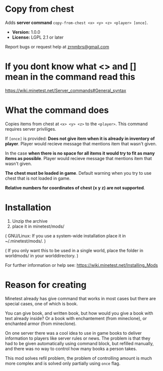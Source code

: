 # Copy from chest
Adds **server command** `copy-from-chest <x> <y> <z> <player> [once]`.

- **Version:** 1.0.0
- **License:** LGPL 2.1 or later

Report bugs or request help at zrnmbrs@gmail.com

# If you dont know what <> and [] mean in the command read this
https://wiki.minetest.net/Server_commands#General_syntax

# What the command does
Copies items from chest at `<x> <y> <z>` to the `<player>`.
This command requires server priviliges.

If `[once]` is provided:
**Does not give item when it is already in inventory of player**.
Player would recieve message that mentions item that wasn't given.

In the case **when there is no space for all items it would try to fit as many items as possible**.
Player would recieve message that mentions item that wasn't given.

**The chest must be loaded in game**.
Default warning when you try to use chest that is not loaded in game.

**Relative numbers for coordinates of chest (x y z) are not supported**.

# Installation
1. Unzip the archive
2. place it in minetest/mods/

(  GNU/Linux: If you use a system-wide installation place
	it in ~/.minetest/mods/.  )

(  If you only want this to be used in a single world, place
	the folder in worldmods/ in your worlddirectory.  )

For further information or help see:
https://wiki.minetest.net/Installing_Mods

# Reason for creating
Minetest already has give command that works in most cases but there are special cases, one of which is book.

You can give book, and written book, but how would you give a book with text already inside? Or a book with enchantement (from mineclone), or enchanted armor (from mineclone).

On one server there was a cool idea to use in game books to deliver information to players like server rules or news. The problem is that they had to be given automatically using command block, but refilled manually, and there was no way to control how many books a person takes.

This mod solves refil problem, the problem of controlling amount is much more complex and is solved only partially using `once` flag.

